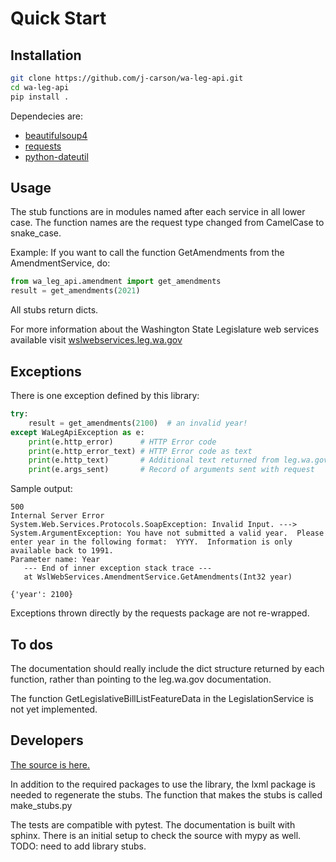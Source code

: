 # Quick Start

## Installation

```bash
git clone https://github.com/j-carson/wa-leg-api.git
cd wa-leg-api
pip install .
```

Dependecies are:
- [beautifulsoup4](https://pypi.org/project/beautifulsoup4/)
- [requests](https://pypi.org/project/requests/)
- [python-dateutil](https://pypi.org/project/python-dateutil/)

## Usage

The stub functions are in modules named after each service in all lower case.
The function names are the request type changed from CamelCase to snake_case.

Example: If you want to call the function GetAmendments from the AmendmentService, do:

```python
from wa_leg_api.amendment import get_amendments
result = get_amendments(2021)
```

All stubs return dicts.

For more information about the Washington State Legislature web services
available visit [wslwebservices.leg.wa.gov](http://wslwebservices.leg.wa.gov/)

## Exceptions

There is one exception defined by this library:

```python
try:
    result = get_amendments(2100)  # an invalid year!
except WaLegApiException as e:
    print(e.http_error)      # HTTP Error code
    print(e.http_error_text) # HTTP Error code as text
    print(e.http_text)       # Additional text returned from leg.wa.gov
    print(e.args_sent)       # Record of arguments sent with request
```

Sample output:

```
500
Internal Server Error
System.Web.Services.Protocols.SoapException: Invalid Input. ---> System.ArgumentException: You have not submitted a valid year.  Please enter year in the following format:  YYYY.  Information is only available back to 1991.
Parameter name: Year
   --- End of inner exception stack trace ---
   at WslWebServices.AmendmentService.GetAmendments(Int32 year)

{'year': 2100}
```

Exceptions thrown directly by the requests package are not re-wrapped.

## To dos

The documentation should really include the dict structure returned by each
function, rather than pointing to the leg.wa.gov documentation.

The function GetLegislativeBillListFeatureData in the LegislationService
is not yet implemented.

## Developers

[The source is here.](https://https://github.com/j-carson/wa-leg-api/)

In addition to the required packages to use the library, the lxml package is
needed to regenerate the stubs. The function that makes the stubs is
called make_stubs.py

The tests are compatible with pytest.  The documentation is built with sphinx.
There is an initial setup to check the source with mypy as well. TODO: need
to add library stubs.
